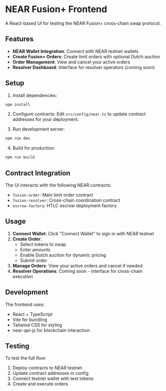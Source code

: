 # NEAR Fusion+ Frontend

A React-based UI for testing the NEAR Fusion+ cross-chain swap protocol.

## Features

- **NEAR Wallet Integration**: Connect with NEAR testnet wallets
- **Create Fusion+ Orders**: Create limit orders with optional Dutch auction
- **Order Management**: View and cancel your active orders
- **Resolver Dashboard**: Interface for resolver operators (coming soon)

## Setup

1. Install dependencies:
```bash
npm install
```

2. Configure contracts:
Edit `src/config/near.ts` to update contract addresses for your deployment.

3. Run development server:
```bash
npm run dev
```

4. Build for production:
```bash
npm run build
```

## Contract Integration

The UI interacts with the following NEAR contracts:
- `fusion-order`: Main limit order contract
- `fusion-resolver`: Cross-chain coordination contract
- `escrow-factory`: HTLC escrow deployment factory

## Usage

1. **Connect Wallet**: Click "Connect Wallet" to sign in with NEAR testnet
2. **Create Order**: 
   - Select tokens to swap
   - Enter amounts
   - Enable Dutch auction for dynamic pricing
   - Submit order
3. **Manage Orders**: View your active orders and cancel if needed
4. **Resolver Operations**: Coming soon - interface for cross-chain execution

## Development

The frontend uses:
- React + TypeScript
- Vite for bundling
- Tailwind CSS for styling
- near-api-js for blockchain interaction

## Testing

To test the full flow:
1. Deploy contracts to NEAR testnet
2. Update contract addresses in config
3. Connect testnet wallet with test tokens
4. Create and execute orders
